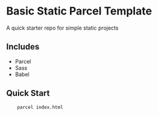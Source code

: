 # Basic Static Parcel Template

A quick starter repo for simple static projects

## Includes

-   Parcel
-   Sass
-   Babel

## Quick Start

```bash
    parcel index.html
```
